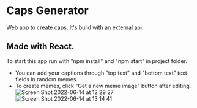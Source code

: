 # Caps Generator

Web app to create caps. It's build with an external api.

## Made with React.
To start this app run with "npm install" and "npm start" in project folder.

- You can add your captions through "top text" and "bottom text" text fields in random memes.
- To create memes, click "Get a new meme image" button after editing.
  ![Screen Shot 2022-06-14 at 12 29 27](https://user-images.githubusercontent.com/33207150/173551073-105a66de-e8e6-4656-8634-c844f180a5e9.png)
  ![Screen Shot 2022-06-14 at 13 14 41](https://user-images.githubusercontent.com/33207150/173553925-1f778c8d-aa30-4aec-a401-c1906b880436.png)
